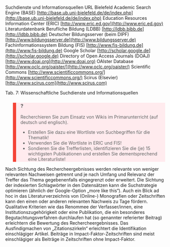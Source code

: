 Suchdienste und Informationsquellen URL Bielefeld Academic Search Engine (BASE) [http://base.ub.uni-bielefeld.de/de/index.php](http://base.ub.uni-bielefeld.de/de/index.php) Education Resources Information Center (ERIC) [http://www.eric.ed.gov](http://www.eric.ed.gov) Literaturdatenbank Berufliche Bildung (LDBB) [http://ldbb.bibb.de](http://ldbb.bibb.de) Deutscher Bildungsserver (beim DIPF) [http://www.bildungsserver.de](http://www.bildungsserver.de) Fachinformationssystem Bildung (FIS) [http://www.fis-bildung.de](http://www.fis-bildung.de) Google Scholar [http://scholar.google.de](http://scholar.google.de) Directory of Open Access Journals (DOAJ) [http://www.doaj.org](http://www.doaj.org) OAIster Database [http://www.oclc.org/oaister/](http://www.oclc.org/oaister/) Scientific Commons [http://www.scientificcommons.org/](http://www.scientificcommons.org/) Scirus (Elsevier) [http://www.scirus.com](http://www.scirus.com)

</blockquote>

Tab. 7: Wissenschaftliche Suchdienste und Informationsquellen

<blockquote style="background: #FFEBEE; border-left: 10px solid #F44336">

### ?

Recherchieren Sie zum Einsatz von Wikis im Primarunterricht (auf deutsch und englisch).

- Erstellen Sie dazu eine Wortliste von Suchbegriffen für die Thematik!
- Verwenden Sie die Wortliste in ERIC und FIS!
- Sondieren Sie die Trefferlisten, identifizieren Sie die (je) 15 wichtigsten Publikationen und erstellen Sie dementsprechend eine Literaturliste!

</blockquote>

Nach Sichtung des Rechercheergebnisses werden relevante von weniger relevanten Nachweisen getrennt und je nach Umfang und Relevanz der Treffer das Thema gegebenenfalls eingegrenzt oder erweitert. Die Sichtung der indexierten Schlagwörter in den Datensätzen kann die Suchstrategie optimieren (ähnlich der Google-Option „more like this“). Auch ein Blick ad hoc in das Literaturverzeichnis von (Online-) Monografien oder Zeitschriften kann den einen oder anderen relevanten Nachweis zu Tage fördern. Qualitative Kriterien wie das Renommee der Verfasser/innen, eine Institutionszugehörigkeit oder eine Publikation, die ein besonderes Begutachtungsverfahren durchlaufen hat (so genannter referierter Beitrag) erleichtern die Bewertung des Rechercheergebnisses. Das Ausfindigmachen von „Zitationszirkeln“ erleichtert die Identifikation einschlägiger Artikel. Beiträge in Impact-Faktor-Zeitschriften sind meist einschlägiger als Beiträge in Zeitschriften ohne Impact-Faktor.
